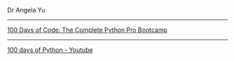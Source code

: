Dr Angela Yu
- - - -

[100 Days of Code: The Complete Python Pro Bootcamp](https://www.udemy.com/course/100-days-of-code/?couponCode=ST9MT22024)

- - - -

[100 days of Python - Youtube](https://youtu.be/i3-PQ4CkU8s?si=50V-GFEMadJMLysa)
